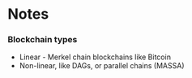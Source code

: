 # Notes

### Blockchain types

* Linear - Merkel chain blockchains like Bitcoin
* Non-linear, like DAGs, or parallel chains (MASSA)
